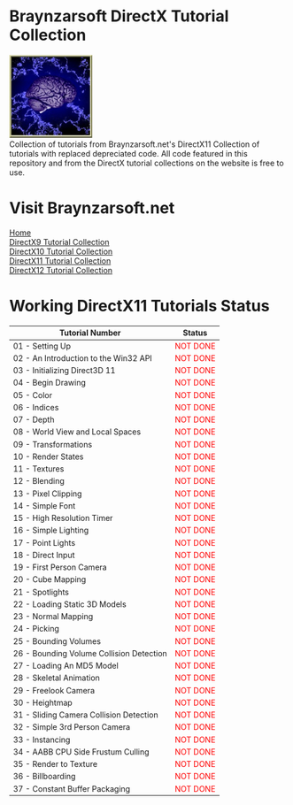 # Braynzarsoft DirectX Tutorial Collection
![Braynzarsoft](brain.png)<br>
Collection of tutorials from Braynzarsoft.net's DirectX11 Collection of tutorials with replaced depreciated code. All code featured in 
this<br> repository and from the DirectX tutorial collections on the website is free to use.
# Visit Braynzarsoft.net
[Home](https://www.braynzarsoft.net)<br>
[DirectX9 Tutorial Collection](https://www.braynzarsoft.net/viewtutorial/q16390-directx-9-braynzar-soft-tutorials)<br>
[DirectX10 Tutorial Collection]()<br>
[DirectX11 Tutorial Collection](https://www.braynzarsoft.net/viewtutorial/q16390-braynzar-soft-directx-11-tutorials)<br>
[DirectX12 Tutorial Collection]()<br>

<!--# Working DirectX9 Tutorials Status
| Tutorial Number | Status |
| ------------ | ------------ |

# Working DirectX10 Tutorials Status
| Tutorial Number | Status |
| ------------ | ------------ |-->

# Working DirectX11 Tutorials Status
| Tutorial Number | Status |
| ------------ | ------------ |
| 01 - Setting Up | <div class="red">NOT DONE</div> |
| 02 - An Introduction to the Win32 API | <div class="red">NOT DONE</div> |
| 03 - Initializing Direct3D 11 | <div class="red">NOT DONE</div> |
| 04 - Begin Drawing | <div class="red">NOT DONE</div> |
| 05 - Color | <div class="red">NOT DONE</div> |
| 06 - Indices | <div class="red">NOT DONE</div> |
| 07 - Depth | <div class="red">NOT DONE</div> |
| 08 - World View and Local Spaces | <div class="red">NOT DONE</div> |
| 09 - Transformations | <div class="red">NOT DONE</div> |
| 10 - Render States | <div class="red">NOT DONE</div> |
| 11 - Textures | <div class="red">NOT DONE</div> |
| 12 - Blending | <div class="red">NOT DONE</div> |
| 13 - Pixel Clipping | <div class="red">NOT DONE</div> |
| 14 - Simple Font | <div class="red">NOT DONE</div> |
| 15 - High Resolution Timer | <div class="red">NOT DONE</div> |
| 16 - Simple Lighting | <div class="red">NOT DONE</div> |
| 17 - Point Lights | <div class="red">NOT DONE</div> |
| 18 - Direct Input | <div class="red">NOT DONE</div> |
| 19 - First Person Camera | <div class="red">NOT DONE</div> | 
| 20 - Cube Mapping | <div class="red">NOT DONE</div> | 
| 21 - Spotlights | <div class="red">NOT DONE</div> | 
| 22 - Loading Static 3D Models | <div class="red">NOT DONE</div> | 
| 23 - Normal Mapping | <div class="red">NOT DONE</div> | 
| 24 - Picking | <div class="red">NOT DONE</div> | 
| 25 - Bounding Volumes | <div class="red">NOT DONE</div> | 
| 26 - Bounding Volume Collision Detection | <div class="red">NOT DONE</div> | 
| 27 - Loading An MD5 Model | <div class="red">NOT DONE</div> | 
| 28 - Skeletal Animation | <div class="red">NOT DONE</div> | 
| 29 - Freelook Camera | <div class="red">NOT DONE</div> | 
| 30 - Heightmap | <div class="red">NOT DONE</div> | 
| 31 - Sliding Camera Collision Detection | <div class="red">NOT DONE</div> | 
| 32 - Simple 3rd Person Camera | <div class="red">NOT DONE</div> | 
| 33 - Instancing | <div class="red">NOT DONE</div> | 
| 34 - AABB CPU Side Frustum Culling | <div class="red">NOT DONE</div> | 
| 35 - Render to Texture | <div class="red">NOT DONE</div> | 
| 36 - Billboarding | <div class="red">NOT DONE</div> | 
| 37 - Constant Buffer Packaging | <div class="red">NOT DONE</div> | 

<!--# Working DirectX12 Tutorials Status
| Tutorial Number | Status |
| ------------ | ------------ |-->

<head>
  <style>
      .green {
          color: green;
      }
      .red {
          color: red;
      }
  </style>
<head>